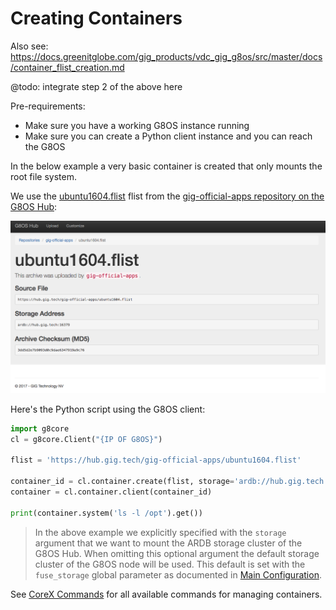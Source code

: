 # Creating Containers

Also see: https://docs.greenitglobe.com/gig_products/vdc_gig_g8os/src/master/docs/container_flist_creation.md

@todo: integrate step 2 of the above here

Pre-requirements:

- Make sure you have a working G8OS instance running
- Make sure you can create a Python client instance and you can reach the G8OS

In the below example a very basic container is created that only mounts the root file system.

We use the [ubuntu1604.flist](https://hub.gig.tech/gig-official-apps/ubuntu1604.flist.md) flist from the [gig-official-apps repository on the G8OS Hub](https://hub.gig.tech/gig-official-apps):

![](flist.png)

Here's the Python script using the G8OS client:

```python
import g8core
cl = g8core.Client("{IP OF G8OS}")

flist = 'https://hub.gig.tech/gig-official-apps/ubuntu1604.flist'

container_id = cl.container.create(flist, storage='ardb://hub.gig.tech:16379')
container = cl.container.client(container_id)

print(container.system('ls -l /opt').get())
```

> In the above example we explicitly specified with the `storage` argument that we want to mount the ARDB storage cluster of the G8OS Hub. When omitting this optional argument the default storage cluster of the G8OS node will be used. This default is set with the `fuse_storage` global parameter as documented in [Main Configuration](../config/main.md).

See [CoreX Commands](../interacting/commands/corex.md) for all available commands for managing containers.
